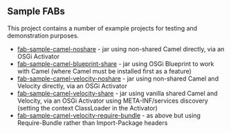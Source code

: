 Sample FABs
-----------

This project contains a number of example projects for testing and demonstration purposes.

* [fab-sample-camel-noshare](https://github.com/fabric8io/fabric8/tree/master/fab/tests/fab-sample-camel-noshare) - jar using non-shared Camel directly, via an OSGi Activator
* [fab-sample-camel-blueprint-share](https://github.com/fabric8io/fabric8/tree/master/fab/tests/fab-sample-camel-blueprint-share) - jar using OSGi Blueprint to work with Camel (where Camel must be installed first as a feature)
* [fab-sample-camel-velocity-noshare](https://github.com/fabric8io/fabric8/tree/master/fab/tests/fab-sample-camel-velocity-noshare) - jar using non-shared Camel and Velocity directly, via an OSGi Activator
* [fab-sample-camel-velocity-share](https://github.com/fabric8io/fabric8/tree/master/fab/tests/fab-sample-camel-velocity-share) - jar using vanilla shared Camel and Velocity, via an OSGi Activator using META-INF/services discovery (setting the context ClassLoader in the Activator)
* [fab-sample-camel-velocity-require-bundle](https://github.com/fabric8io/fabric8/tree/master/fab/tests/fab-sample-camel-velocity-require-bundle) - as above but using Require-Bundle rather than Import-Package headers
